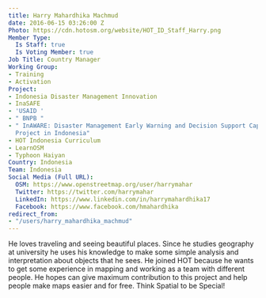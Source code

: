 ```yaml
---
title: Harry Mahardhika Machmud
date: 2016-06-15 03:26:00 Z
Photo: https://cdn.hotosm.org/website/HOT_ID_Staff_Harry.png
Member Type:
  Is Staff: true
  Is Voting Member: true
Job Title: Country Manager
Working Group:
- Training
- Activation
Project:
- Indonesia Disaster Management Innovation
- InaSAFE
- 'USAID '
- " BNPB "
- " InAWARE: Disaster Management Early Warning and Decision Support Capacity Enhancement
  Project in Indonesia"
- HOT Indonesia Curriculum
- LearnOSM
- Typhoon Haiyan
Country: Indonesia
Team: Indonesia
Social Media (Full URL):
  OSM: https://www.openstreetmap.org/user/harrymahar
  Twitter: https://twitter.com/harrymahar
  LinkedIn: https://www.linkedin.com/in/harrymahardhika17
  Facebook: https://www.facebook.com/hmahardhika
redirect_from:
- "/users/harry_mahardhika_machmud"
---
```


He loves traveling and seeing beautiful places. Since he studies geography at university he uses his knowledge to make some simple analysis and interpretation about objects that he sees. He joined HOT because he wants to get some experience in mapping and working as a team with different people. He hopes can give maximum contribution to this project and help people make maps easier and for free. Think Spatial to be Special!
